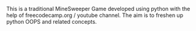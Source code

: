 This is a traditional MineSweeper Game developed using python with the help of freecodecamp.org / youtube channel.
The aim is to freshen up python OOPS and related concepts.
